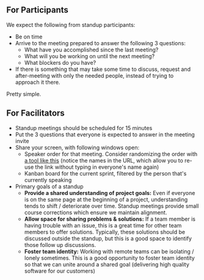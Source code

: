 ## For Participants

We expect the following from standup participants:

* Be on time
* Arrive to the meeting prepared to answer the following 3 questions:
  * What have you accomplished since the last meeting?
  * What will you be working on until the next meeting?
  * What blockers do you have?
* If there is something that may take some time to discuss, request and
  after-meeting with only the needed people, instead of trying to approach it
  there.

Pretty simple.

## For Facilitators

* Standup meetings should be scheduled for 15 minutes
* Put the 3 questions that everyone is expected to answer in the meeting invite
* Share your screen, with following windows open:
  * Speaker order for that meeting. Consider randomizing the order with [a tool like this](https://www.browserling.com/tools/random-lines?input=Jack%0AJill%0ADiane) (notice the names in the URL, which allow you to re-use the link without typing in everyone's name again)
  * Kanban board for the current sprint, filtered by the person that's currently speaking
* Primary goals of a standup
  * **Provide a shared understanding of project goals:** Even if everyone is on the same page at the beginning of a project, understanding tends to shift / deteriorate over time. Standup meetings provide small course corrections which ensure we maintain alignment.
  * **Allow space for sharing problems & solutions:** If a team member is having trouble with an issue, this is a great time for other team members to offer solutions. Typically, these solutions should be discussed outside the standup, but this is a good space to identify those follow up discussions.
  * **Foster team identity:** Working with remote teams can be isolating / lonely sometimes. This is a good opportunity to foster team identity so that we can unite around a shared goal (delivering high quality software for our customers)
